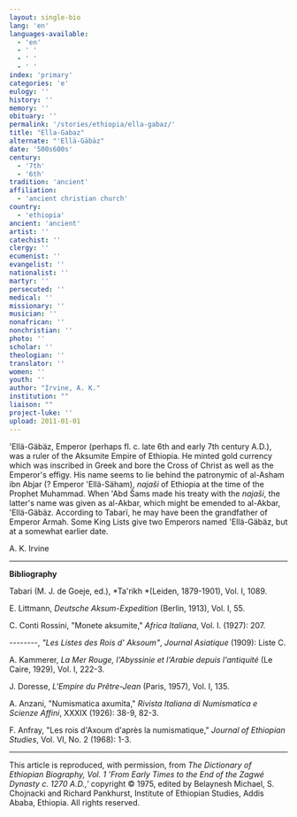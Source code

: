 ```yaml
---
layout: single-bio
lang: 'en'
languages-available:
  - 'en'
  - ' '
  - ' '
  - ' '
index: 'primary'
categories: 'e'
eulogy: ''
history: ''
memory: ''
obituary: ''
permalink: '/stories/ethiopia/ella-gabaz/'
title: "Ella-Gabaz"
alternate: "'Ellä-Gäbäz"
date: '500s600s'
century:
  - '7th'
  - '6th'
tradition: 'ancient'
affiliation:
  - 'ancient christian church'
country:
  - 'ethiopia'
ancient: 'ancient'
artist: ''
catechist: ''
clergy: ''
ecumenist: ''
evangelist: ''
nationalist: ''
martyr: ''
persecuted: ''
medical: ''
missionary: ''
musician: ''
nonafrican: ''
nonchristian: ''
photo: ''
scholar: ''
theologian: ''
translator: ''
women: ''
youth: ''
author: "Irvine, A. K."
institution: ""
liaison: ""
project-luke: ''
upload: 2011-01-01
---
```




'Ell&auml;-G&auml;b&auml;z, Emperor (perhaps fl. c. late 6th and early 7th century A.D.), was a ruler of the Aksumite Empire of Ethiopia. He minted gold currency which was inscribed in Greek and bore the Cross of Christ as well as the Emperor's effigy. His name seems to lie behind the patronymic of al-Asham ibn Abjar (? Emperor 'Ellä-Säham), *najaši* of Ethiopia at the time of the Prophet Muhammad. When 'Abd Šams made his treaty with the *najaši*, the latter's name was given as al-Akbar, which might be emended to al-Akbar, 'Ellä-Gäbäz. According to Tabarï, he may have been the grandfather of Emperor Armah. Some King Lists give two Emperors named  'Ellä-Gäbäz, but at a somewhat earlier date.

A. K. Irvine

---

**Bibliography**

Tabari (M. J. de Goeje, ed.), *Ta'rikh *(Leiden, 1879-1901), Vol. I, 1089.

E. Littmann, *Deutsche Aksum-Expedition* (Berlin, 1913), Vol. I, 55.

C. Conti Rossini, "Monete aksumite," *Africa Italiana*, Vol. I. (1927): 207.

--------, *"Les Listes des Rois d' Aksoum"*, *Journal Asiatique* (1909): Liste C.

A. Kammerer, *La Mer Rouge, l'Abyssinie et l'Arabie depuis l'antiquité* (Le Caire, 1929), Vol. I, 222-3.

J. Doresse, *L'Empire du Prêtre-Jean* (Paris, 1957), Vol. I, 135.

A. Anzani, "Numismatica axumita," *Rivista Italiana di Numismatica e Scienze Affini*, XXXIX (1926): 38-9, 82-3.

F. Anfray, "Les rois d'Axoum d'après la numismatique," *Journal of Ethiopian Studies*, Vol. VI, No. 2 (1968): 1-3.

---

This article is reproduced, with permission, from *The Dictionary of Ethiopian Biography, Vol. 1 'From Early Times to the End of the Zagwé Dynasty c. 1270 A.D.,'* copyright &copy; 1975, edited by Belaynesh Michael, S. Chojnacki and Richard Pankhurst, Institute of Ethiopian Studies, Addis Ababa, Ethiopia.  All rights reserved.
